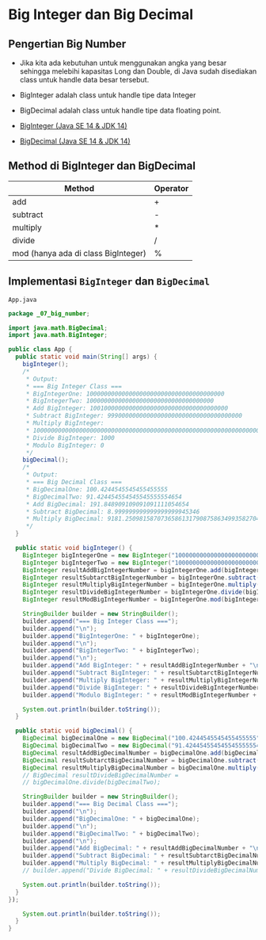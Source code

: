 # Big Integer dan Big Decimal

## Pengertian Big Number

- Jika kita ada kebutuhan untuk menggunakan angka yang besar sehingga melebihi kapasitas Long dan Double, di Java sudah disediakan class untuk handle data besar tersebut.

- BigInteger adalah class untuk handle tipe data Integer

- BigDecimal adalah class untuk handle tipe data floating point.

- [BigInteger (Java SE 14 &amp; JDK 14)](https://docs.oracle.com/en/java/javase/14/docs/api/java.base/java/math/BigInteger.html)

- [BigDecimal (Java SE 14 &amp; JDK 14)](https://docs.oracle.com/en/java/javase/14/docs/api/java.base/java/math/BigDecimal.html)

## Method di BigInteger dan BigDecimal

| Method                              | Operator |
| ----------------------------------- | -------- |
| add                                 | +        |
| subtract                            | -        |
| multiply                            | *        |
| divide                              | /        |
| mod (hanya ada di class BigInteger) | %        |

## Implementasi `BigInteger` dan `BigDecimal`

`App.java`

```java
package _07_big_number;

import java.math.BigDecimal;
import java.math.BigInteger;

public class App {
  public static void main(String[] args) {
    bigInteger();
    /*
     * Output:
     * === Big Integer Class ===
     * BigIntegerOne: 100000000000000000000000000000000000000
     * BigIntegerTwo: 100000000000000000000000000000000000
     * Add BigInteger: 100100000000000000000000000000000000000
     * Subtract BigInteger: 99900000000000000000000000000000000000
     * Multiply BigInteger:
     * 10000000000000000000000000000000000000000000000000000000000000000000000000
     * Divide BigInteger: 1000
     * Modulo BigInteger: 0
     */
    bigDecimal();
    /*
     * Output:
     * === Big Decimal Class ===
     * BigDecimalOne: 100.4244545545455455555
     * BigDecimalTwo: 91.424454554545545555554654
     * Add BigDecimal: 191.848909109091091111054654
     * Subtract BigDecimal: 8.999999999999999999945346
     * Multiply BigDecimal: 9181.2509815870736586131790875863499358270402970
     */
  }

  public static void bigInteger() {
    BigInteger bigIntegerOne = new BigInteger("100000000000000000000000000000000000000");
    BigInteger bigIntegerTwo = new BigInteger("100000000000000000000000000000000000");
    BigInteger resultAddBigIntegerNumber = bigIntegerOne.add(bigIntegerTwo);
    BigInteger resultSubtarctBigIntegerNumber = bigIntegerOne.subtract(bigIntegerTwo);
    BigInteger resultMultiplyBigIntegerNumber = bigIntegerOne.multiply(bigIntegerTwo);
    BigInteger resultDivideBigIntegerNumber = bigIntegerOne.divide(bigIntegerTwo);
    BigInteger resultModBigIntegerNumber = bigIntegerOne.mod(bigIntegerTwo);

    StringBuilder builder = new StringBuilder();
    builder.append("=== Big Integer Class ===");
    builder.append("\n");
    builder.append("BigIntegerOne: " + bigIntegerOne);
    builder.append("\n");
    builder.append("BigIntegerTwo: " + bigIntegerTwo);
    builder.append("\n");
    builder.append("Add BigInteger: " + resultAddBigIntegerNumber + "\n");
    builder.append("Subtract BigInteger: " + resultSubtarctBigIntegerNumber + "\n");
    builder.append("Multiply BigInteger: " + resultMultiplyBigIntegerNumber + "\n");
    builder.append("Divide BigInteger: " + resultDivideBigIntegerNumber + "\n");
    builder.append("Modulo BigInteger: " + resultModBigIntegerNumber + "\n");

    System.out.println(builder.toString());
  }

  public static void bigDecimal() {
    BigDecimal bigDecimalOne = new BigDecimal("100.4244545545455455555");
    BigDecimal bigDecimalTwo = new BigDecimal("91.424454554545545555554654");
    BigDecimal resultAddBigDecimalNumber = bigDecimalOne.add(bigDecimalTwo);
    BigDecimal resultSubtarctBigDecimalNumber = bigDecimalOne.subtract(bigDecimalTwo);
    BigDecimal resultMultiplyBigDecimalNumber = bigDecimalOne.multiply(bigDecimalTwo);
    // BigDecimal resultDivideBigDecimalNumber =
    // bigDecimalOne.divide(bigDecimalTwo);

    StringBuilder builder = new StringBuilder();
    builder.append("=== Big Decimal Class ===");
    builder.append("\n");
    builder.append("BigDecimalOne: " + bigDecimalOne);
    builder.append("\n");
    builder.append("BigDecimalTwo: " + bigDecimalTwo);
    builder.append("\n");
    builder.append("Add BigDecimal: " + resultAddBigDecimalNumber + "\n");
    builder.append("Subtract BigDecimal: " + resultSubtarctBigDecimalNumber + "\n");
    builder.append("Multiply BigDecimal: " + resultMultiplyBigDecimalNumber + "\n");
    // builder.append("Divide BigDecimal: " + resultDivideBigDecimalNumber + "\n");

    System.out.println(builder.toString());
  }
});

    System.out.println(builder.toString());
  }
}
```
